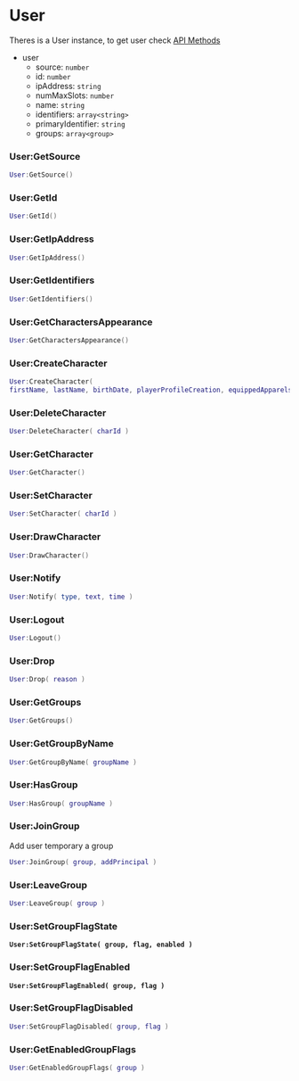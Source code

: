 # User

Theres is a User instance, to get user check [API Methods](user-database-and-utility-api.md)

* user
  * source: `number`
  * id: `number`
  * ipAddress: `string`
  * numMaxSlots: `number`
  * name: `string`
  * identifiers: `array<string>`
  * primaryIdentifier: `string`
  * groups: `array<group>`

### User:GetSource

```lua
User:GetSource()
```

### User:GetId

```lua
User:GetId()
```

### User:GetIpAddress

```lua
User:GetIpAddress()
```

### User:GetIdentifiers

```lua
User:GetIdentifiers()
```

### User:GetCharactersAppearance

```lua
User:GetCharactersAppearance()
```

### User:CreateCharacter

```lua
User:CreateCharacter(
firstName, lastName, birthDate, playerProfileCreation, equippedApparelsByType)
```

### User:DeleteCharacter

```lua
User:DeleteCharacter( charId )
```

### User:GetCharacter

```lua
User:GetCharacter()
```

### User:SetCharacter

```lua
User:SetCharacter( charId )
```

### User:DrawCharacter

```lua
User:DrawCharacter()
```

### User:Notify

```lua
User:Notify( type, text, time )
```

### User:Logout

```lua
User:Logout()
```

### User:Drop

```lua
User:Drop( reason )
```

### User:GetGroups

```lua
User:GetGroups()
```

### User:GetGroupByName

```lua
User:GetGroupByName( groupName )
```

### User:HasGroup

```lua
User:HasGroup( groupName )
```

### User:JoinGroup

Add user temporary a group

```lua
User:JoinGroup( group, addPrincipal )
```

### User:LeaveGroup

```lua
User:LeaveGroup( group )
```

### User:SetGroupFlagState

<pre class="language-lua"><code class="lang-lua"><strong>User:SetGroupFlagState( group, flag, enabled )
</strong></code></pre>

### User:SetGroupFlagEnabled

<pre class="language-lua"><code class="lang-lua"><strong>User:SetGroupFlagEnabled( group, flag )
</strong></code></pre>

### User:SetGroupFlagDisabled

```lua
User:SetGroupFlagDisabled( group, flag )
```

### User:GetEnabledGroupFlags

```lua
User:GetEnabledGroupFlags( group )
```

